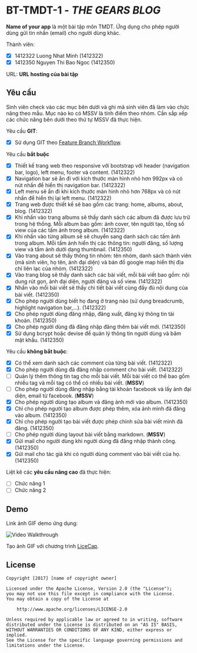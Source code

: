 # BT-TMDT-1 - *THE GEARS BLOG*

**Name of your app** là một bài tập môn TMDT. Ứng dụng cho phép người dùng gửi tin nhắn (email) cho người dùng khác.

Thành viên:
* [X] 1412322 Luong Nhat Minh (1412322)
* [X] 1412350 Nguyen Thi Bao Ngoc (1412350)

URL: **URL hosting của bài tập**

## Yêu cầu

Sinh viên check vào các mục bên dưới và ghi mã sinh viên đã làm vào chức năng theo mẫu. Mục nào ko có MSSV là tính điểm theo nhóm. Cần sắp xếp các chức năng bên dưới theo thứ tự MSSV đã thực hiện.

Yêu cầu **GIT**:
* [X] Sử dụng GIT theo [Feature Branch Workflow](https://www.atlassian.com/git/tutorials/comparing-workflows#feature-branch-workflow).

Yêu cầu **bắt buộc**
* [X] Thiết kế trang web theo responsive với bootstrap với header (navigation bar, logo), left menu, footer và content. (1412322)
* [X] Navigation bar sẽ ẩn đi với kích thước màn hình nhỏ hơn 992px và có nút nhấn để hiển thị navigation bar. (1412322)
* [X] Left menu sẽ ẩn đi khi kích thước màn hình nhỏ hơn 768px và có nút nhấn để hiển thị lại left menu. (1412322)
* [X] Trang web được thiết kế sẽ bao gồm các trang: home, albums, about, blog. (1412322)
* [X] Khi nhấn vào trang albums sẽ thấy danh sách các album đã được lưu trữ trong hệ thống. Mỗi album bao gồm: ảnh cover, tên người tạo, tổng số view của các tấm ảnh trong album. (1412322)
* [X] Khi nhấn vào từng album sẽ sẽ chuyển sang danh sách các tấm ảnh trong album. Mỗi tấm ảnh hiển thị các thông tin: người đăng, số lượng view và tấm ảnh dưới dạng thumbnail. (1412350)
* [X] Vào trang about sẽ thấy thông tin nhóm: tên nhóm, danh sách thành viên (mã sinh viên, họ tên, ảnh đại diện) và bản đồ google map hiển thị địa chỉ liên lạc của nhóm. (1412322)
* [X] Vào trang blog sẽ thấy danh sách các bài viết, mỗi bài viết bao gồm: nội dung rút gọn, ảnh đại diện, người đăng và số view. (1412322)
* [X] Nhấn vào mỗi bài viết sẽ thấy chi tiết bài viết cùng đầy đủ nội dung của bài viết. (1412350)
* [X] Cho phép người dùng biết họ đang ở trang nào (sử dụng breadcrumb, highlight navigation bar,...). (1412322)
* [X] Cho phép người dùng đăng nhập, đăng xuất, đăng ký thông tin tài khoản. (1412350)
* [X] Cho phép người dùng đã đăng nhập đăng thêm bài viết mới. (1412350)
* [X] Sử dụng bcrypt hoặc devise để quản lý thông tin người dùng và băm mật khẩu. (1412350)

Yêu cầu **không bắt buộc**:
* [X] Có thể xem danh sách các comment của từng bài viết.  (1412322)
* [X] Cho phép người dùng đã đăng nhập comment cho bài viết. (1412322)
* [ ] Quản lý thêm thông tin tag cho mỗi bài viết. Mỗi bài viết có thể bao gồm nhiều tag và mỗi tag có thể có nhiều bài viết. (**MSSV**)
* [ ] Cho phép người dùng đăng nhập bằng tài khoản facebook và lấy ảnh đại diện, email từ facebook. (**MSSV**)
* [X] Cho phép người dùng tạo album và đăng ảnh mới vào album. (1412350)
* [X] Chỉ cho phép người tạo album được phép thêm, xóa ảnh mình đã đăng vào album. (1412350)
* [X] Chỉ cho phép người tạo bài viết được phép chỉnh sửa bài viết mình đã đăng. (1412350)
* [ ] Cho phép người dùng layout bài viết bằng markdown. (**MSSV**)
* [X] Gửi mail cho người dùng khi người dùng đã đăng nhập thành công. (1412350)
* [X] Gửi mail cho tác giả khi có người dùng comment vào bài viết của họ. (1412350)

Liệt kê các **yêu cầu nâng cao** đã thực hiện:
* [ ] Chức năng 1
* [ ] Chức năng 2

## Demo

Link ảnh GIF demo ứng dụng:

![Video Walkthrough](demo.gif)

Tạo ảnh GIF với chương trình [LiceCap](http://www.cockos.com/licecap/).


## License

    Copyright [2017] [name of copyright owner]

    Licensed under the Apache License, Version 2.0 (the "License");
    you may not use this file except in compliance with the License.
    You may obtain a copy of the License at

        http://www.apache.org/licenses/LICENSE-2.0

    Unless required by applicable law or agreed to in writing, software
    distributed under the License is distributed on an "AS IS" BASIS,
    WITHOUT WARRANTIES OR CONDITIONS OF ANY KIND, either express or implied.
    See the License for the specific language governing permissions and
    limitations under the License.
